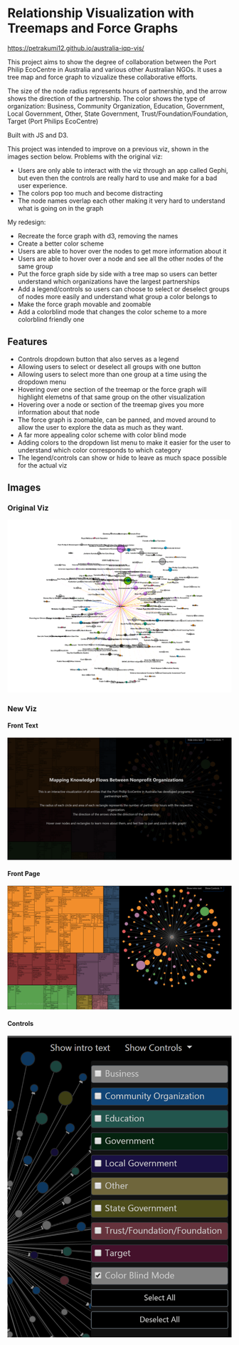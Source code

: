 Relationship Visualization with Treemaps and Force Graphs
===

<https://petrakumi12.github.io/australia-iqp-vis/>

This project aims to show the degree of collaboration between the Port Philip EcoCentre in Australia and various other Australian NGOs. It uses a tree map and force graph to vizualize these collaborative efforts. 

The size of the node radius represents hours of partnership, and the arrow shows the direction of the partnership. The color shows the type of organization:
Business, Community Organization, Education, Government, Local Government, Other, State Government, Trust/Foundation/Foundation, Target (Port Philips EcoCentre)

Built with JS and D3. 

This project was intended to improve on a previous viz, shown in the images section below. 
Problems with the original viz:
- Users are only able to interact with the viz through an app called Gephi, but even then the controls are really hard to use and make for a bad user experience.
- The colors pop too much and become distracting
- The node names overlap each other making it very hard to understand what is going on in the graph

My redesign:
- Recreate the force graph with d3, removing the names
- Create a better color scheme
- Users are able to hover over the nodes to get more information about it
- Users are able to hover over a node and see all the other nodes of the same group
- Put the force graph side by side with a tree map so users can better understand which organizations have the largest partnerships
- Add a legend/controls so users can choose to select or deselect groups of nodes more easily and understand what group a color belongs to
- Make the force graph movable and zoomable
- Add a colorblind mode that changes the color scheme to a more colorblind friendly one


## Features
- Controls dropdown button that also serves as a legend
- Allowing users to select or deselect all groups with one button
- Allowing users to select more than one group at a time using the dropdown menu
- Hovering over one section of the treemap or the force graph will highlight elemetns of that same group on the other visualization
- Hovering over a node or section of the treemap gives you more information about that node
- The force graph is zoomable, can be panned, and moved around to allow the user to explore the data as much as they want. 
- A far more appealing color scheme with color blind mode
- Adding colors to the dropdown list menu to make it easier for the user to understand which color corresponds to which category
- The legend/controls can show or hide to leave as much space possible for the actual viz

## Images
### Original Viz
![Image](resources/img/og_viz.png)

### New Viz
#### Front Text
![Image](resources/img/front_text.png)

#### Front Page
![Image](resources/img/viz_front.png)

#### Controls
![Image](resources/img/controls.png)



